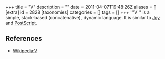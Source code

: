 +++
title = "V"
description = ""
date = 2011-04-07T19:48:26Z
aliases = []
[extra]
id = 2828
[taxonomies]
categories = []
tags = []
+++
'''V''' is a simple, stack-based (concatenative), dynamic language. It is similar to [Joy](https://rosettacode.org/wiki/Joy) and [PostScript](https://rosettacode.org/wiki/PostScript).

## References
* [Wikipedia:V](https://en.wikipedia.org/wiki/V_(programming_language))
